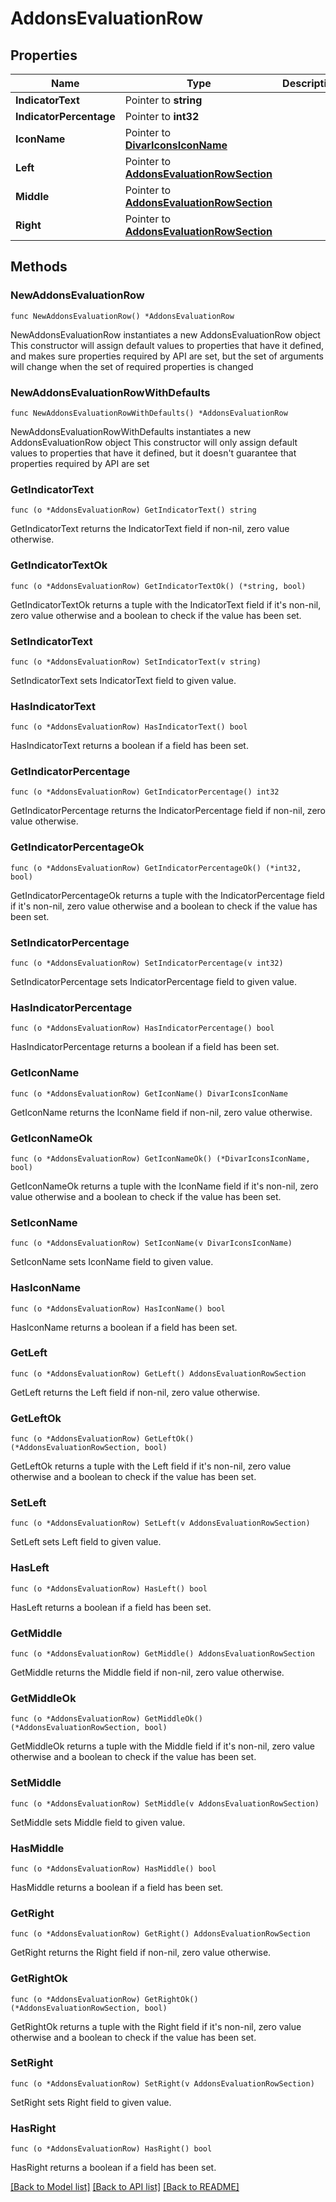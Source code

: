 # AddonsEvaluationRow

## Properties

Name | Type | Description | Notes
------------ | ------------- | ------------- | -------------
**IndicatorText** | Pointer to **string** |  | [optional] 
**IndicatorPercentage** | Pointer to **int32** |  | [optional] 
**IconName** | Pointer to [**DivarIconsIconName**](DivarIconsIconName.md) |  | [optional] 
**Left** | Pointer to [**AddonsEvaluationRowSection**](AddonsEvaluationRowSection.md) |  | [optional] 
**Middle** | Pointer to [**AddonsEvaluationRowSection**](AddonsEvaluationRowSection.md) |  | [optional] 
**Right** | Pointer to [**AddonsEvaluationRowSection**](AddonsEvaluationRowSection.md) |  | [optional] 

## Methods

### NewAddonsEvaluationRow

`func NewAddonsEvaluationRow() *AddonsEvaluationRow`

NewAddonsEvaluationRow instantiates a new AddonsEvaluationRow object
This constructor will assign default values to properties that have it defined,
and makes sure properties required by API are set, but the set of arguments
will change when the set of required properties is changed

### NewAddonsEvaluationRowWithDefaults

`func NewAddonsEvaluationRowWithDefaults() *AddonsEvaluationRow`

NewAddonsEvaluationRowWithDefaults instantiates a new AddonsEvaluationRow object
This constructor will only assign default values to properties that have it defined,
but it doesn't guarantee that properties required by API are set

### GetIndicatorText

`func (o *AddonsEvaluationRow) GetIndicatorText() string`

GetIndicatorText returns the IndicatorText field if non-nil, zero value otherwise.

### GetIndicatorTextOk

`func (o *AddonsEvaluationRow) GetIndicatorTextOk() (*string, bool)`

GetIndicatorTextOk returns a tuple with the IndicatorText field if it's non-nil, zero value otherwise
and a boolean to check if the value has been set.

### SetIndicatorText

`func (o *AddonsEvaluationRow) SetIndicatorText(v string)`

SetIndicatorText sets IndicatorText field to given value.

### HasIndicatorText

`func (o *AddonsEvaluationRow) HasIndicatorText() bool`

HasIndicatorText returns a boolean if a field has been set.

### GetIndicatorPercentage

`func (o *AddonsEvaluationRow) GetIndicatorPercentage() int32`

GetIndicatorPercentage returns the IndicatorPercentage field if non-nil, zero value otherwise.

### GetIndicatorPercentageOk

`func (o *AddonsEvaluationRow) GetIndicatorPercentageOk() (*int32, bool)`

GetIndicatorPercentageOk returns a tuple with the IndicatorPercentage field if it's non-nil, zero value otherwise
and a boolean to check if the value has been set.

### SetIndicatorPercentage

`func (o *AddonsEvaluationRow) SetIndicatorPercentage(v int32)`

SetIndicatorPercentage sets IndicatorPercentage field to given value.

### HasIndicatorPercentage

`func (o *AddonsEvaluationRow) HasIndicatorPercentage() bool`

HasIndicatorPercentage returns a boolean if a field has been set.

### GetIconName

`func (o *AddonsEvaluationRow) GetIconName() DivarIconsIconName`

GetIconName returns the IconName field if non-nil, zero value otherwise.

### GetIconNameOk

`func (o *AddonsEvaluationRow) GetIconNameOk() (*DivarIconsIconName, bool)`

GetIconNameOk returns a tuple with the IconName field if it's non-nil, zero value otherwise
and a boolean to check if the value has been set.

### SetIconName

`func (o *AddonsEvaluationRow) SetIconName(v DivarIconsIconName)`

SetIconName sets IconName field to given value.

### HasIconName

`func (o *AddonsEvaluationRow) HasIconName() bool`

HasIconName returns a boolean if a field has been set.

### GetLeft

`func (o *AddonsEvaluationRow) GetLeft() AddonsEvaluationRowSection`

GetLeft returns the Left field if non-nil, zero value otherwise.

### GetLeftOk

`func (o *AddonsEvaluationRow) GetLeftOk() (*AddonsEvaluationRowSection, bool)`

GetLeftOk returns a tuple with the Left field if it's non-nil, zero value otherwise
and a boolean to check if the value has been set.

### SetLeft

`func (o *AddonsEvaluationRow) SetLeft(v AddonsEvaluationRowSection)`

SetLeft sets Left field to given value.

### HasLeft

`func (o *AddonsEvaluationRow) HasLeft() bool`

HasLeft returns a boolean if a field has been set.

### GetMiddle

`func (o *AddonsEvaluationRow) GetMiddle() AddonsEvaluationRowSection`

GetMiddle returns the Middle field if non-nil, zero value otherwise.

### GetMiddleOk

`func (o *AddonsEvaluationRow) GetMiddleOk() (*AddonsEvaluationRowSection, bool)`

GetMiddleOk returns a tuple with the Middle field if it's non-nil, zero value otherwise
and a boolean to check if the value has been set.

### SetMiddle

`func (o *AddonsEvaluationRow) SetMiddle(v AddonsEvaluationRowSection)`

SetMiddle sets Middle field to given value.

### HasMiddle

`func (o *AddonsEvaluationRow) HasMiddle() bool`

HasMiddle returns a boolean if a field has been set.

### GetRight

`func (o *AddonsEvaluationRow) GetRight() AddonsEvaluationRowSection`

GetRight returns the Right field if non-nil, zero value otherwise.

### GetRightOk

`func (o *AddonsEvaluationRow) GetRightOk() (*AddonsEvaluationRowSection, bool)`

GetRightOk returns a tuple with the Right field if it's non-nil, zero value otherwise
and a boolean to check if the value has been set.

### SetRight

`func (o *AddonsEvaluationRow) SetRight(v AddonsEvaluationRowSection)`

SetRight sets Right field to given value.

### HasRight

`func (o *AddonsEvaluationRow) HasRight() bool`

HasRight returns a boolean if a field has been set.


[[Back to Model list]](../README.md#documentation-for-models) [[Back to API list]](../README.md#documentation-for-api-endpoints) [[Back to README]](../README.md)



